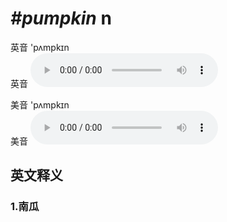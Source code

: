 # ***\#pumpkin*** n
英音 'pʌmpkɪn  
英音
<audio src="./media/pumpkin1_AAC.aac" controls="controls"></audio>

美音 'pʌmpkɪn  
美音
<audio src="./media/pumpkin1_AAC.aac" controls="controls"></audio>



  

英文释义
---
### 1.**南瓜**  


